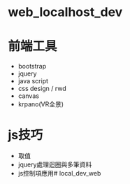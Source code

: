 # web_localhost_dev

# 前端工具
* bootstrap
* jquery
* java script
* css design / rwd 
* canvas
* krpano(VR全景) 

# js技巧
* 取值
* jquery處理迴圈與多筆資料
* js控制項應用# local_dev_web
